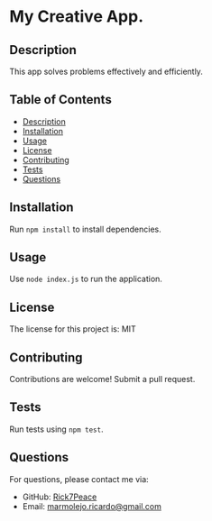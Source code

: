 
# My Creative App.
## Description
This app solves problems effectively and efficiently.
## Table of Contents
- [Description](#description)
- [Installation](#installation)
- [Usage](#usage)
- [License](#license)
- [Contributing](#contributing)
- [Tests](#tests)
- [Questions](#questions)
## Installation
Run `npm install` to install dependencies.
## Usage
Use `node index.js` to run the application.
## License
The license for this project is: MIT
## Contributing
Contributions are welcome! Submit a pull request.
## Tests
Run tests using `npm test`.
## Questions
For questions, please contact me via:
- GitHub: [Rick7Peace](https://github.com/Rick7Peace)
- Email: [marmolejo.ricardo@gmail.com](mailto:marmolejo.ricardo@gmail.com)
    